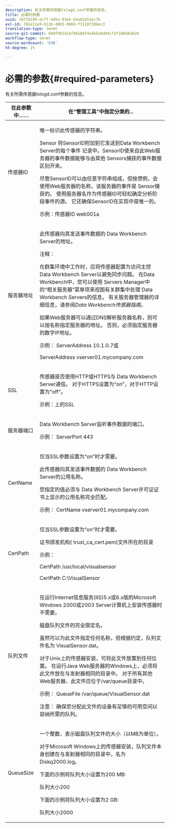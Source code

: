 ```yaml
---
description: 有关所需传感器txlogd.conf参数的信息。
title: 必需的参数
uuid: 187f4199-ec7f-4d5a-93eb-64a62d51ec7b
exl-id: 782e11e9-b11b-4003-9669-f31187208ec3
translation-type: tm+mt
source-git-commit: d9df90242ef96188f4e4b5e6d04cfef196b0a628
workflow-type: tm+mt
source-wordcount: '538'
ht-degree: 1%

---
```


# 必需的参数{#required-parameters}

有关所需传感器txlogd.conf参数的信息。

<table id="table_69CFE10A3707403F9793137B128E706A"> 
 <thead> 
  <tr> 
   <th colname="col1" class="entry"> 在此参数中…… </th> 
   <th colname="col2" class="entry"> 在“管理工具”中指定分类的... </th> 
  </tr> 
 </thead>
 <tbody> 
  <tr> 
   <td colname="col1"> 传感器ID </td> 
   <td colname="col2"> <p>唯一标识此<span class="wintitle">传感器</span>的字符串。 </p> <p> <span class="wintitle"> Sensor</span> 将SensorID附加到它发送到Data Workbench Server的每个事件 <span class="keyword"> 记录中</span>。SensorID使来自此Web服务器的事件数据能够与由其他<span class="wintitle"> Sensors</span>捕获的事件数据区别开来。 </p> <p>尽管SensorID可以由任意字符串组成，但按惯例，会使用Web服务器的名称，该服务器的事件是<span class="wintitle"> Sensor</span>捕获的。 使用服务器名作为传感器ID可轻松确定分析阶段事件的源。 它还确保SensorID在实现中是唯一的。 </p> <p>示例：<span class="filepath">传感器ID web001a</span> </p> </td> 
  </tr> 
  <tr> 
   <td colname="col1"> 服务器地址 </td> 
   <td colname="col2"> <p>此<span class="wintitle">传感器</span>向其发送事件数据的<span class="keyword"> Data Workbench Server</span>的地址。 </p> <p>注释：  <p>在群集环境中工作时，应将<span class="wintitle">传感器</span>配置为访问主控<span class="keyword"> Data Workbench Server</span>以避免同步问题。 在Data Workbench中，您可以使用<span class="wintitle"> Servers Manager</span>中的“相关服务器”菜单项来视图有关群集中处理<span class="keyword"> Data Workbench Servers</span>的信息。 有关<span class="wintitle">服务器管理器</span>的详细信息，请参阅<i><span class="keyword">Data Workbench</span><span class="wintitle">传感器</span>指南</i>。 </p> <p>如果Web服务器可以通过DNS解析服务器名称，则可以按名称指定服务器的地址。 否则，必须指定服务器的数字IP地址。 </p> <p>示例：<span class="filepath"> ServerAddress 10.1.0.7</span>或 </p> <p> <span class="filepath"> ServerAddress vserver01.mycompany.com</span> </p> </p> </td> 
  </tr> 
  <tr> 
   <td colname="col1"> SSL </td> 
   <td colname="col2"> <p><span class="wintitle">传感器</span>是否使用HTTP或HTTPS与<span class="keyword"> Data Workbench Server</span>通信。 对于HTTPS设置为“on”，对于HTTP设置为“off”。 </p> <p>示例：<span class="filepath"></span>上的SSL </p> </td> 
  </tr> 
  <tr> 
   <td colname="col1"> 服务器端口 </td> 
   <td colname="col2"> <p><span class="keyword"> Data Workbench Server</span>监听事件数据的端口。 </p> <p>示例：<span class="filepath"> ServerPort 443</span> </p> </td> 
  </tr> 
  <tr> 
   <td colname="col1"> CertName </td> 
   <td colname="col2"> <p>仅当SSL参数设置为“on”时才需要。 </p> <p>此<span class="wintitle">传感器</span>向其发送事件数据的<span class="keyword"> Data Workbench Server</span>的公用名称。 </p> <p>您指定的值必须与<span class="keyword"> Data Workbench Server</span>许可证证书上显示的公用名称完全匹配。 </p> <p>示例：<span class="filepath"> CertName vserver01.mycompany.com</span> </p> </td> 
  </tr> 
  <tr> 
   <td colname="col1"> CertPath </td> 
   <td colname="col2"> <p>仅当SSL参数设置为“on”时才需要。 </p> <p>证书颁发机构(<span class="filepath"> trust_ca_cert.pem</span>)文件所在的目录 </p> <p>示例： </p> <p> <span class="filepath"> CertPath /usr/local/visualsensor</span> </p> <p> <span class="filepath"> CertPath C:\VisualSensor</span> </p> </td> 
  </tr> 
  <tr> 
   <td colname="col1"> 队列文件 </td> 
   <td colname="col2"> <p>在运行Internet信息服务(IIS)5.x或6.x版的Microsoft Windows 2000或2003 Server计算机上安装<span class="wintitle">传感器</span>时不需要。 </p> <p>磁盘队列文件的完全限定名。 </p> <p>虽然可以为此文件指定任何名称，但根据约定，队列文件名为<span class="filepath"> VisualSensor.dat</span>。 </p> <p>对于Unix上的<span class="wintitle">传感器</span>安装，可将此文件放置到任何位置。 在运行Java Web服务器的Windows上，必须将此文件放在与发射器相同的目录中。 对于所有其他Web服务器，此文件应位于/var/queue目录中。 </p> <p>示例：<span class="filepath"> QueueFile /var/queue/VisualSensor.dat</span> </p> <p> <p>注意： 确保您分配此文件的设备有足够的可用空间以容纳所需的队列。 </p> </p> </td> 
  </tr> 
  <tr> 
   <td colname="col1"> QueueSize </td> 
   <td colname="col2"> <p>一个整数，表示磁盘队列文件的大小（以MB为单位）。 </p> <p>对于Microsoft Windows上的<span class="wintitle">传感器</span>安装，队列文件本身创建在与发射器相同的目录中，名为<span class="filepath"> Diskq2000.log</span>。 </p> <p>下面的示例将队列大小设置为200 MB: </p> <p>队列大小200 </p> <p>下面的示例将队列大小设置为2 GB: </p> <p>队列大小2000 </p> </td> 
  </tr> 
 </tbody> 
</table>
